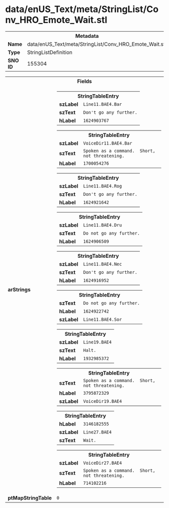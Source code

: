 <h1>data/enUS_Text/meta/StringList/Conv_HRO_Emote_Wait.stl</h1><table><tr><th colspan="100%">Metadata</th></tr><tr><td><b>Name</b></td><td>data/enUS_Text/meta/StringList/Conv_HRO_Emote_Wait.stl</td></tr><tr><td><b>Type</b></td><td>StringListDefinition</td></tr><tr><td><b>SNO ID</b></td><td>155304</td></tr></table>

<table><tr><th colspan="100%">Fields</th></tr><tr><td><b>arStrings</b></td><td><table><tr><th colspan="100%">StringTableEntry</th></tr><tr><td><b>szLabel</b></td><td><code>Line11.BAE4.Bar</code></td></tr><tr><td><b>szText</b></td><td><code>Don't go any further.</code></td></tr><tr><td><b>hLabel</b></td><td><code>1624903767</code></td></tr></table>


<table><tr><th colspan="100%">StringTableEntry</th></tr><tr><td><b>szLabel</b></td><td><code>VoiceDir11.BAE4.Bar</code></td></tr><tr><td><b>szText</b></td><td><code>Spoken as a command.  Short, not threatening.</code></td></tr><tr><td><b>hLabel</b></td><td><code>1700054276</code></td></tr></table>


<table><tr><th colspan="100%">StringTableEntry</th></tr><tr><td><b>szLabel</b></td><td><code>Line11.BAE4.Rog</code></td></tr><tr><td><b>szText</b></td><td><code>Don't go any further.</code></td></tr><tr><td><b>hLabel</b></td><td><code>1624921642</code></td></tr></table>


<table><tr><th colspan="100%">StringTableEntry</th></tr><tr><td><b>szLabel</b></td><td><code>Line11.BAE4.Dru</code></td></tr><tr><td><b>szText</b></td><td><code>Do not go any further.</code></td></tr><tr><td><b>hLabel</b></td><td><code>1624906509</code></td></tr></table>


<table><tr><th colspan="100%">StringTableEntry</th></tr><tr><td><b>szLabel</b></td><td><code>Line11.BAE4.Nec</code></td></tr><tr><td><b>szText</b></td><td><code>Don't go any further.</code></td></tr><tr><td><b>hLabel</b></td><td><code>1624916952</code></td></tr></table>


<table><tr><th colspan="100%">StringTableEntry</th></tr><tr><td><b>szText</b></td><td><code>Do not go any further.</code></td></tr><tr><td><b>hLabel</b></td><td><code>1624922742</code></td></tr><tr><td><b>szLabel</b></td><td><code>Line11.BAE4.Sor</code></td></tr></table>


<table><tr><th colspan="100%">StringTableEntry</th></tr><tr><td><b>szLabel</b></td><td><code>Line19.BAE4</code></td></tr><tr><td><b>szText</b></td><td><code>Halt.</code></td></tr><tr><td><b>hLabel</b></td><td><code>1932985372</code></td></tr></table>


<table><tr><th colspan="100%">StringTableEntry</th></tr><tr><td><b>szText</b></td><td><code>Spoken as a command.  Short, not threatening.</code></td></tr><tr><td><b>hLabel</b></td><td><code>3795872329</code></td></tr><tr><td><b>szLabel</b></td><td><code>VoiceDir19.BAE4</code></td></tr></table>


<table><tr><th colspan="100%">StringTableEntry</th></tr><tr><td><b>hLabel</b></td><td><code>3146182555</code></td></tr><tr><td><b>szLabel</b></td><td><code>Line27.BAE4</code></td></tr><tr><td><b>szText</b></td><td><code>Wait.</code></td></tr></table>


<table><tr><th colspan="100%">StringTableEntry</th></tr><tr><td><b>szLabel</b></td><td><code>VoiceDir27.BAE4</code></td></tr><tr><td><b>szText</b></td><td><code>Spoken as a command.  Short, not threatening.</code></td></tr><tr><td><b>hLabel</b></td><td><code>714102216</code></td></tr></table>


</td></tr><tr><td><b>ptMapStringTable</b></td><td><code>0</code></td></tr></table>


